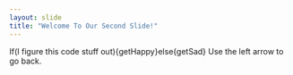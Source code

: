 ```yaml
---
layout: slide
title: "Welcome To Our Second Slide!"
---
```

If(I figure this code stuff out){getHappy}else{getSad}
Use the left arrow to go back.
